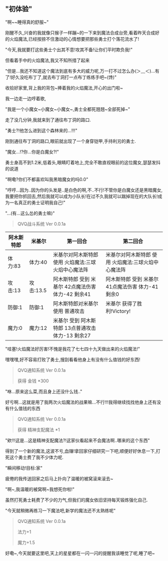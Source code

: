 ## "初体验"

"啊\~\~睡得真的舒服\~"

刚醒不久,兴奋的我就像只猴子一样蹦\~的一下来到魔法合成台旁,看着昨天合成好的火焰魔法,已经按捺不住激动的心情想要把那些勇士打个落花流水了!

"今天,我就要打这些勇士个出其不意!攻其不备!让你们平时欺负我!"

但看着手中的火焰魔法,我又不知所措了起来

"但是...我还不知道这个魔法到底有多大的威力呢,万一打不过怎么办(＞﹏＜)...有了!好久没吃布丁了,就去布丁洞打一点布丁练练手吧\~(馋)"

收拾好家里,背上我的背包\~捧着我的火焰魔法,开心的出门啦\~

我一边走一边哼着歌,

"我是一个小魔女\~小魔女\~小魔女\~,勇士全都死翘翘\~全部死掉\~"

走了没几分钟,我就来到了通往布丁洞的路口.

"勇士?!他怎么进到这个森林来的...!!!"

刚到通往布丁洞的路口,眼前就出现了一个身穿铠甲,手持利刃的勇士.

"魔女...!?你...你是白魔女?!"

勇士身高不到1.2米,低着头,眼睛盯着地上,完全不敢直视眼前的这位魔女,瑟瑟发抖的说道

"啊嘞?你们不都喜欢叫我黑暗魔女的吗0.0"

"哼哼...因为..因为你的头发是..是白色的啊,不..不行!不管你是白魔女还是黑暗魔女,我要把你抓回去,然后我就可以成为小队长!在过不久我就可以踹掉现在的大队长!成为一名真正的勇士证明我自己!"

"...(有...这么怂的勇士嘛)"

>QVQ战斗系统 Ver 0.0.1a

| 阿木斯特郎 | 米基尔 | 第一回合 | 第二回合 |
| --------- | ------ | ------- | -------- |
| 体力:83   | 体力:40 | 米基尔对阿木斯特郎 使用 火焰魔法:三球火焰中心魔法阵 | 米基尔对阿木斯特郎 使用 火焰魔法:三球火焰中心魔法阵 |
| 攻击:13 | 攻击:13.5 | 阿木斯特郎 受到 米基尔 42点魔法伤害 体力-42 剩余41 | 阿木斯特郎 受到 米基尔 41点魔法伤害 体力-41 剩余0 |
| 防御:1    | 防御:1 | 阿木斯特郎对米基尔 使用 普通攻击 | 米基尔 获得了胜利!Victory! |
| 魔力:0    | 魔力:12 |  米基尔 受到 阿木斯特郎 13点普通攻击 体力-13 剩余27 |

"哇塞!火焰魔法好厉害!不愧是我花了七七四十九天做出来的火焰魔法!"

嘿嘿嘿,好不容易打败了勇士,搜刮看看他身上有没有什么值钱的好东西!

>QVQ通知系统 Ver 0.0.1a
>  
>获得 金钱 *300

"咻...原来这么菜,而且身上还没什么钱.."

好亏啊...这就是用了我两次火焰魔法的战果嘛...不行!!!我得继续找找他身上还有没有什么值钱的东西

>QVQ通知系统 Ver 0.0.1a
>  
>获得 精神支配魔法 *1

"欸!!!这是...这是精神支配魔法?!这家伙看起来不会魔法啊..哪来的这个东西"

得到了一个新的魔法,这波不亏,血赚!拿回家仔细研究一下吧,顺便好好休息一下,打死这个勇士费了我不少体力呢.

"瞬间移动!目标:家"

疲倦的我传送回家之后马上扑向了温暖的被窝滚来滚去\~

"啊\~,我温暖的被窝啊\~我想死你啦!"

虽然打死勇士耗费了不少的力气,但我们的魔女依旧坚持每天锻炼强化自己.

"今天就稍微再练习一下魔法吧,新学的魔法还不太熟练呢"

>QVQ通知系统 Ver 0.0.1a
>  
> 法力+1
>  
> 魔力+1.5

好嘞\~,今天就要这里吧,天上的星星都在一闪一闪的提醒我该睡觉了呢,睡了吧\~
